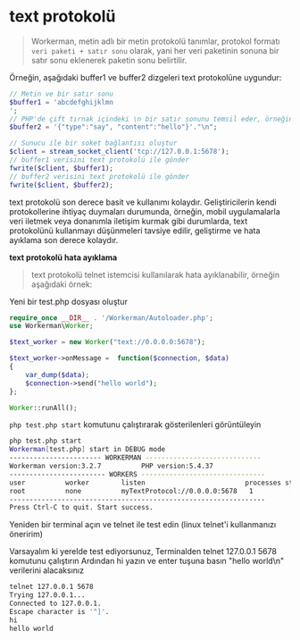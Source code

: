 # text protokolü
> Workerman, metin adlı bir metin protokolü tanımlar, protokol formatı ```veri paketi + satır sonu``` olarak, yani her veri paketinin sonuna bir satır sonu eklenerek paketin sonu belirtilir.

Örneğin, aşağıdaki buffer1 ve buffer2 dizgeleri text protokolüne uygundur:

```php
// Metin ve bir satır sonu
$buffer1 = 'abcdefghijklmn
';
// PHP'de çift tırnak içindeki \n bir satır sonunu temsil eder, örneğin "\n"
$buffer2 = '{"type":"say", "content":"hello"}'."\n";

// Sunucu ile bir soket bağlantısı oluştur
$client = stream_socket_client('tcp://127.0.0.1:5678');
// buffer1 verisini text protokolü ile gönder
fwrite($client, $buffer1);
// buffer2 verisini text protokolü ile gönder
fwrite($client, $buffer2);
```

text protokolü son derece basit ve kullanımı kolaydır. Geliştiricilerin kendi protokollerine ihtiyaç duymaları durumunda, örneğin, mobil uygulamalarla veri iletmek veya donanımla iletişim kurmak gibi durumlarda, text protokolünü kullanmayı düşünmeleri tavsiye edilir, geliştirme ve hata ayıklama son derece kolaydır.

**text protokolü hata ayıklama**

> text protokolü telnet istemcisi kullanılarak hata ayıklanabilir, örneğin aşağıdaki örnek:

Yeni bir test.php dosyası oluştur

```php
require_once __DIR__ . '/Workerman/Autoloader.php';
use Workerman\Worker;

$text_worker = new Worker("text://0.0.0.0:5678");

$text_worker->onMessage =  function($connection, $data)
{
    var_dump($data);
    $connection->send("hello world");
};

Worker::runAll();
```

```php test.php start``` komutunu çalıştırarak gösterilenleri görüntüleyin

```bash
php test.php start
Workerman[test.php] start in DEBUG mode
----------------------- WORKERMAN -----------------------------
Workerman version:3.2.7          PHP version:5.4.37
------------------------ WORKERS -------------------------------
user          worker        listen                         processes status
root          none          myTextProtocol://0.0.0.0:5678   1         [OK]
----------------------------------------------------------------
Press Ctrl-C to quit. Start success.
```

Yeniden bir terminal açın ve telnet ile test edin (linux telnet'i kullanmanızı öneririm)

Varsayalım ki yerelde test ediyorsunuz,
Terminalden telnet 127.0.0.1 5678 komutunu çalıştırın
Ardından hi yazın ve enter tuşuna basın
"hello world\n" verilerini alacaksınız
```bash
telnet 127.0.0.1 5678
Trying 127.0.0.1...
Connected to 127.0.0.1.
Escape character is '^]'.
hi
hello world
```
